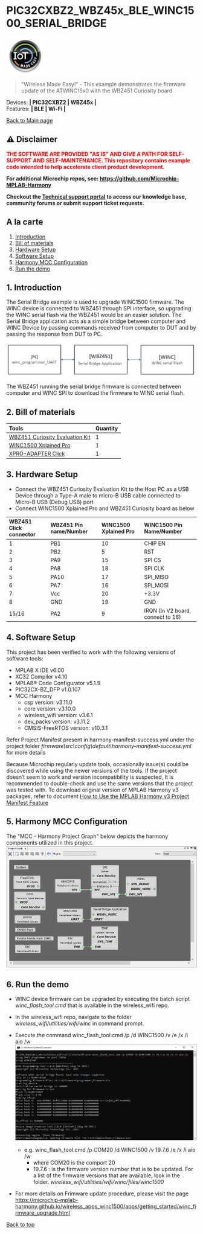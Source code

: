 # PIC32CXBZ2_WBZ45x_BLE_WINC1500_SERIAL_BRIDGE
<img src="docs/IoT-Made-Easy-Logo.png" width=100>


> "Wireless Made Easy!" - This example demonstrates the firmware update of the ATWINC15x0 with the WBZ451 Curiosity board

Devices: **| PIC32CXBZ2 | WBZ45x |**<br>
Features: **| BLE | Wi-Fi |**

[Back to Main page](../README.md)

## ⚠ Disclaimer

<p><span style="color:red"><b>
THE SOFTWARE ARE PROVIDED "AS IS" AND GIVE A PATH FOR SELF-SUPPORT AND SELF-MAINTENANCE. This repository contains example code intended to help accelerate client product development. </br>

For additional Microchip repos, see: <a href="https://github.com/Microchip-MPLAB-Harmony" target="_blank">https://github.com/Microchip-MPLAB-Harmony</a>

Checkout the <a href="https://microchipsupport.force.com/s/" target="_blank">Technical support portal</a> to access our knowledge base, community forums or submit support ticket requests.
</span></p></b>

## A la carte

1. [Introduction](#step1)
1. [Bill of materials](#step2)
1. [Hardware Setup](#step3)
1. [Software Setup](#step4)
1. [Harmony MCC Configuration](#step5)
1. [Run the demo](#step6)

## 1. Introduction<a name="step1">

The Serial Bridge example is used to upgrade WINC1500 firmware. The WINC device is connected to WBZ451 through SPI interface, so upgrading the WINC serial flash via the WBZ451 would be an easier solution. The Serial Bridge application acts as a simple bridge between computer and WINC Device by passing commands received from computer to DUT and by passing the response from DUT to PC.


![blockdiagram](docs/BlockDiagram.PNG)


The WBZ451 running the serial bridge firmware is connected between computer and WINC SPI to download the firmware to WINC serial flash.

## 2. Bill of materials<a name="step2">


|**Tools**|**Quantity**|
| :- | :- |
|[WBZ451 Curiosity Evaluation Kit](https://www.microchip.com/DevelopmentTools/ProductDetails/PartNO/EA71C53A)|1|
|[WINC1500 Xplained Pro](https://www.microchip.com/en-us/product/ATWINC1500)|1|
|[XPRO-ADAPTER  Click](https://www.mikroe.com/xpro-adapter-click)|1|



## 3. Hardware Setup<a name="step3">

- Connect the WBZ451 Curiosity Evaluation Kit to the Host PC as a USB Device through a Type-A male to micro-B USB cable connected to Micro-B USB (Debug USB) port
- Connect WINC1500 Xplained Pro and WBZ451 Curiosity board as below

|WBZ451 Click connector|WBZ451 Pin name/Number|WINC1500 Xplained Pro|WINC1500 Pin Name/Number|
| :- | :- | :- | :- |
|1|PB1|10|CHIP EN|
|2|PB2|5|RST|
|3|PA9|15|SPI CS|
|4|PA8|18|SPI CLK|
|5|PA10|17|SPI\_MISO|
|6|PA7|16|SPI\_MOSI|
|7|Vcc|20|+3.3V|
|8|GND|19|GND|
|15/16|PA2|9|IRQN (In V2 board, connect to 16)|

## 4. Software Setup<a name="step4">

This project has been verified to work with the following versions of software tools:

- MPLAB X IDE v6.00
- XC32 Compiler v4.10
- MPLAB® Code Configurator v5.1.9
- PIC32CX-BZ\_DFP v1.0.107
- MCC Harmony
  - csp version: v3.11.0
  - core version: v3.10.0
  - wireless\_wifi version: v3.6.1
  - dev\_packs version: v3.11.2
  - CMSIS-FreeRTOS version: v10.3.1

Refer Project Manifest present in harmony-manifest-success.yml under the project folder *firmware\src\config\default\harmony-manifest-success.yml* for more details

Because Microchip regularly update tools, occasionally issue(s) could be discovered while using the newer versions of the tools. If the project doesn’t seem to work and version incompatibility is suspected, It is recommended to double-check and use the same versions that the project was tested with. To download original version of MPLAB Harmony v3 packages, refer to document [How to Use the MPLAB Harmony v3 Project Manifest Feature](https://microchip.com/DS90003305)

## 5. Harmony MCC Configuration<a name="step5">

The "MCC - Harmony Project Graph" below depicts the harmony components utilized in this project.\
![Harmony Project Graph](docs/harmony_project_graph.PNG)

## 6. Run the demo<a name="step6">

- WINC device firmware can be upgraded by executing the batch script *winc_flash_tool.cmd* that is available in the wireless\_wifi repo.

- In the wireless\_wifi repo, navigate to the folder *wireless\_wifi/utilities/wifi/winc* in command prompt.
- Execute the command winc_flash_tool.cmd /p <COMx> /d WINC1500 /v <firmware version number> /e /x /i aio /w
![command](docs/cmd.PNG)
	- e.g. winc_flash_tool.cmd /p COM20 /d WINC1500 /v 19.7.6 /e /x /i aio /w
		- where COM20 is the comport 20
		- 19.7.6 : is the firmware version number that is to be updated. For a list of the firmware versions that are available, look in the folder. *wireless\_wifi/utilities/wifi/winc/files/winc1500*
- For more details on Frimware update procedure, please visit the page <https://microchip-mplab-harmony.github.io/wireless_apps_winc1500/apps/getting_started/winc_firmware_upgrade.html>


<a href="#top">Back to top</a>

